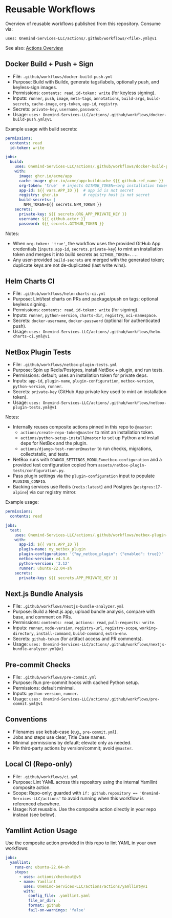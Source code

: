 # Reusable Workflows

Overview of reusable workflows published from this repository. Consume via:

`uses: Onemind-Services-LLC/actions/.github/workflows/<file>.yml@v1`

See also: [Actions Overview](../actions/README.md)

## Docker Build + Push + Sign

- File: `.github/workflows/docker-build-push.yml`
- Purpose: Build with Buildx, generate tags/labels, optionally push, and keyless‑sign images.
- Permissions: `contents: read`, `id-token: write` (for keyless signing).
- Inputs: `runner`, `push`, `image`, `meta-tags`, `annotations`, `build-args`, `build-secrets`, `cache-image`, `org-token`, `app-id`, `registry`.
- Secrets: `private-key`, `username`, `password`.
- Usage:
  `uses: Onemind-Services-LLC/actions/.github/workflows/docker-build-push.yml@v1`

Example usage with build secrets:

```yaml
permissions:
  contents: read
  id-token: write

jobs:
  build:
    uses: Onemind-Services-LLC/actions/.github/workflows/docker-build-push.yml@v1
    with:
      image: ghcr.io/acme/app
      cache-image: ghcr.io/acme/app:buildcache-${{ github.ref_name }}
      org-token: 'true'  # injects GITHUB_TOKEN=<org installation token>
      app-id: ${{ vars.APP_ID }}  # app id is not secret
      registry: ghcr.io           # registry host is not secret
      build-secrets: |
        NPM_TOKEN=${{ secrets.NPM_TOKEN }}
    secrets:
      private-key: ${{ secrets.ORG_APP_PRIVATE_KEY }}
      username: ${{ github.actor }}
      password: ${{ secrets.GITHUB_TOKEN }}
```

Notes:
- When `org-token: 'true'`, the workflow uses the provided GitHub App credentials (`inputs.app-id`, `secrets.private-key`) to mint an installation token and merges it into build secrets as `GITHUB_TOKEN=...`.
- Any user-provided `build-secrets` are merged with the generated token; duplicate keys are not de-duplicated (last write wins).

## Helm Charts CI

- File: `.github/workflows/helm-charts-ci.yml`
- Purpose: Lint/test charts on PRs and package/push on tags; optional keyless signing.
- Permissions: `contents: read`, `id-token: write` (for signing).
- Inputs: `runner`, `python-version`, `charts-dir`, `registry`, `oci-namespace`.
- Secrets: `docker-username`, `docker-password` (optional for authenticated push).
- Usage:
  `uses: Onemind-Services-LLC/actions/.github/workflows/helm-charts-ci.yml@v1`

## NetBox Plugin Tests

- File: `.github/workflows/netbox-plugin-tests.yml`
- Purpose: Spin up Redis/Postgres, install NetBox + plugin, and run tests.
- Permissions: default; uses an installation token for private deps.
- Inputs: `app-id`, `plugin-name`, `plugin-configuration`, `netbox-version`, `python-version`, `runner`.
- Secrets: `private-key` (GitHub App private key used to mint an installation token).
- Usage:
  `uses: Onemind-Services-LLC/actions/.github/workflows/netbox-plugin-tests.yml@v1`

Notes:
- Internally reuses composite actions pinned in this repo to `@master`:
  - `actions/create-repo-token@master` to mint an installation token.
  - `actions/python-setup-install@master` to set up Python and install deps for NetBox and the plugin.
  - `actions/django-test-runner@master` to run checks, migrations, collectstatic, and tests.
- NetBox runs with `DJANGO_SETTINGS_MODULE=netbox.configuration` and a provided test configuration copied from `assets/netbox-plugin-tests/configuration.py`.
- Pass plugin settings via the `plugin-configuration` input to populate `PLUGINS_CONFIG`.
- Backing services use Redis (`redis:latest`) and Postgres (`postgres:17-alpine`) via our registry mirror.

Example usage:

```yaml
permissions:
  contents: read

jobs:
  test:
    uses: Onemind-Services-LLC/actions/.github/workflows/netbox-plugin-tests.yml@v1
    with:
      app-id: ${{ vars.APP_ID }}
      plugin-name: my_netbox_plugin
      plugin-configuration: '{"my_netbox_plugin": {"enabled": true}}'
      netbox-version: v4.3.6
      python-version: '3.12'
      runner: ubuntu-22.04-sh
    secrets:
      private-key: ${{ secrets.APP_PRIVATE_KEY }}
```

## Next.js Bundle Analysis

- File: `.github/workflows/nextjs-bundle-analyzer.yml`
- Purpose: Build a Next.js app, upload bundle analysis, compare with base, and comment on PRs.
- Permissions: `contents: read`, `actions: read`, `pull-requests: write`.
- Inputs: `runner`, `node-version`, `registry-url`, `registry-scope`, `working-directory`, `install-command`, `build-command`, `extra-env`.
- Secrets: `github-token` (for artifact access and PR comments).
- Usage:
  `uses: Onemind-Services-LLC/actions/.github/workflows/nextjs-bundle-analyzer.yml@v1`

## Pre-commit Checks

- File: `.github/workflows/pre-commit.yml`
- Purpose: Run pre-commit hooks with cached Python setup.
- Permissions: default minimal.
- Inputs: `python-version`, `runner`.
- Usage:
  `uses: Onemind-Services-LLC/actions/.github/workflows/pre-commit.yml@v1`

## Conventions

- Filenames use kebab‑case (e.g., `pre-commit.yml`).
- Jobs and steps use clear, Title Case names.
- Minimal permissions by default; elevate only as needed.
- Pin third‑party actions by version/commit; avoid `@master`.

## Local CI (Repo-only)

- File: `.github/workflows/ci.yml`
- Purpose: Lint YAML across this repository using the internal Yamllint composite action.
- Scope: Repo-only; guarded with `if: github.repository == 'Onemind-Services-LLC/actions'` to avoid running when this workflow is referenced elsewhere.
- Usage: Not reusable. Use the composite action directly in your repo instead (see below).

## Yamllint Action Usage

Use the composite action provided in this repo to lint YAML in your own workflows:

```yaml
jobs:
  yamllint:
    runs-on: ubuntu-22.04-sh
    steps:
      - uses: actions/checkout@v5
      - name: Yamllint
        uses: Onemind-Services-LLC/actions/actions/yamllint@v1
        with:
          config_file: .yamllint.yaml
          file_or_dir: .
          format: github
          fail-on-warnings: 'false'
```
